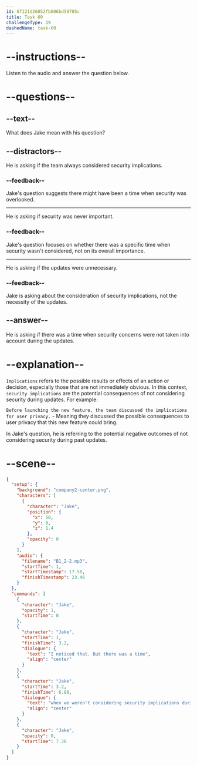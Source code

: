```yaml
---
id: 67121d26052fb606bd59705c
title: Task 60
challengeType: 19
dashedName: task-60
---
```


<!-- (Audio) Jake: I noticed that. But there was a time when we weren't considering security implications during those updates, right? -->

# --instructions--

Listen to the audio and answer the question below.

# --questions--

## --text--

What does Jake mean with his question?

## --distractors--

He is asking if the team always considered security implications.

### --feedback--

Jake's question suggests there might have been a time when security was overlooked.

---

He is asking if security was never important.

### --feedback--

Jake's question focuses on whether there was a specific time when security wasn't considered, not on its overall importance.

---

He is asking if the updates were unnecessary.

### --feedback--

Jake is asking about the consideration of security implications, not the necessity of the updates.

## --answer--

He is asking if there was a time when security concerns were not taken into account during the updates.

# --explanation--

`Implications` refers to the possible results or effects of an action or decision, especially those that are not immediately obvious. In this context, `security implications` are the potential consequences of not considering security during updates. For example: 

`Before launching the new feature, the team discussed the implications for user privacy.` - Meaning they discussed the possible consequences to user privacy that this new feature could bring.

In Jake's question, he is referring to the potential negative outcomes of not considering security during past updates.

# --scene--

```json
{
  "setup": {
    "background": "company2-center.png",
    "characters": [
      {
        "character": "Jake",
        "position": {
          "x": 50,
          "y": 0,
          "z": 1.4
        },
        "opacity": 0
      }
    ],
    "audio": {
      "filename": "B1_2-2.mp3",
      "startTime": 1,
      "startTimestamp": 17.58,
      "finishTimestamp": 23.46
    }
  },
  "commands": [
    {
      "character": "Jake",
      "opacity": 1,
      "startTime": 0
    },
    {
      "character": "Jake",
      "startTime": 1,
      "finishTime": 3.2,
      "dialogue": {
        "text": "I noticed that. But there was a time",
        "align": "center"
      }
    },
    {
      "character": "Jake",
      "startTime": 3.2,
      "finishTime": 6.88,
      "dialogue": {
        "text": "when we weren't considering security implications during those updates, right?",
        "align": "center"
      }
    },
    {
      "character": "Jake",
      "opacity": 0,
      "startTime": 7.38
    }
  ]
}
```

